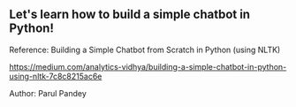 Let's learn how to build a simple chatbot in Python!
-
Reference: Building a Simple Chatbot from Scratch in Python (using NLTK) 

https://medium.com/analytics-vidhya/building-a-simple-chatbot-in-python-using-nltk-7c8c8215ac6e

Author: Parul Pandey

